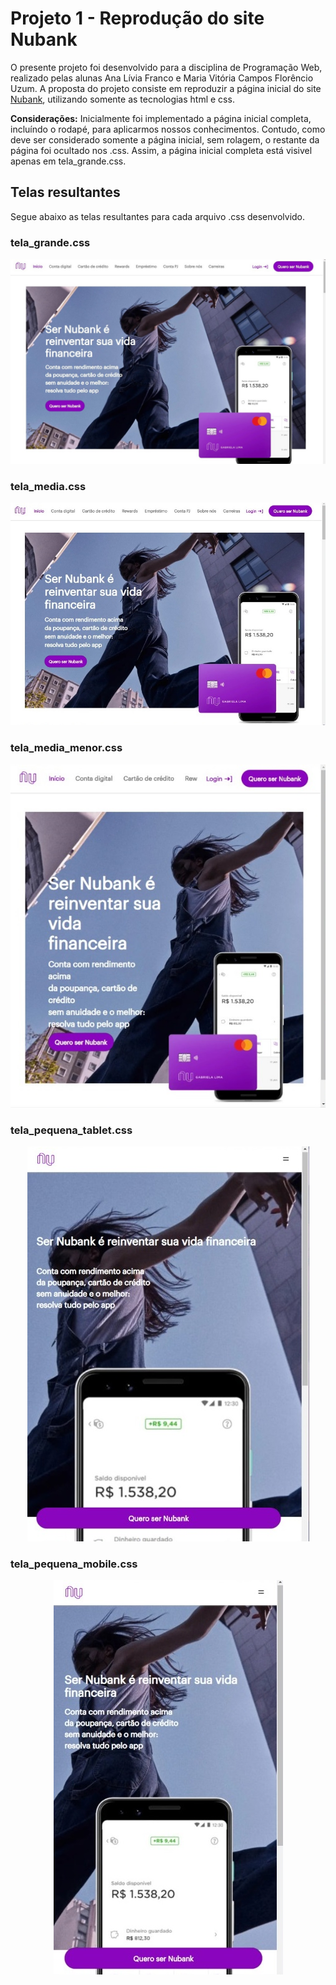 # Projeto 1 - Reprodução do site Nubank
O presente projeto foi desenvolvido para a disciplina de Programação Web, realizado pelas alunas Ana Lívia Franco e Maria Vitória Campos Florêncio Uzum. A proposta do projeto consiste em reproduzir a página inicial do site [Nubank](https://nubank.com.br/), utilizando somente as tecnologias html e css.

**Considerações:** Inicialmente foi implementado a página inicial completa, incluíndo o rodapé, para aplicarmos nossos conhecimentos. Contudo, como deve ser considerado somente a página inicial, sem rolagem, o restante da página foi ocultado nos .css. Assim, a página inicial completa está visivel apenas em tela_grande.css.

## Telas resultantes
Segue abaixo as telas resultantes para cada arquivo .css desenvolvido.

### tela_grande.css
<p align="center">
  <img src="/docs/tela_grande.jpg" >
</p>

### tela_media.css
<p align="center">
  <img src="/docs/tela_media.jpg" >
</p>

### tela_media_menor.css
<p align="center">
  <img src="/docs/tela_media_menor.jpg" >
</p>

### tela_pequena_tablet.css
<p align="center">
  <img src="/docs/tela_pequena_tablet.jpg" >
</p>

### tela_pequena_mobile.css
<p align="center">
  <img src="/docs/tela_pequena_mobile.jpg" >
</p>
